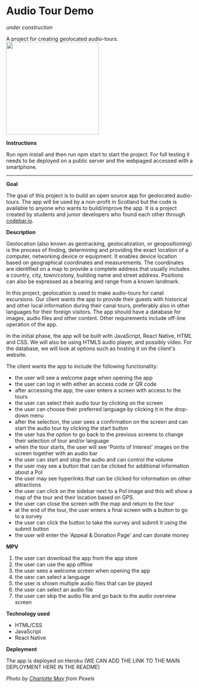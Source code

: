 # Audio Tour Demo

*under construction*

A project for creating geolocated audio-tours.                    <img src="/audio_tour.jpg" width="250"  />


**Instructions**

Run npm install and then run npm start to start the project. For full testing it needs to be deployed on a public server and the webpaged accessed with a smartphone.
___

**Goal**  

The goal of this project is to build an open source app for geolocated audio-tours. The app will be used by a non-profit in Scotland but the code is available to anyone who wants to build/improve the app. It is a project created by students and junior developers who found each other through [codebar.io](https://www.codebar.io/).

**Description**  

Geolocation (also known as geotracking, geolocalization, or geopositioning) is the process of finding, determining and providing the exact location of a computer, networking device or equipment. It enables device location based on geographical coordinates and measurements. The coordinates are identified on a map to provide a complete address that usually includes a country, city, town/colony, building name and street address. Positions can also be expressed as a bearing and range from a known landmark. 

In this project, geolocation is used to make audio-tours for canal excursions. Our client wants the app to provide their guests with historical and other local information during their canal tours, preferably also in other languages for their foreign visitors. The app should have a database for images, audio files and other content. Other requirements include off-line operation of the app.


In the initial phase, the app will be built with JavaScript, React Native, HTML and CSS. We will also be using HTML5 audio player, and possibly video. For the database, we will look at options such as hosting it on the client's website.


The client wants the app to include the following functionality:
* the user will see a welcome page when opening the app
* the user can log in with either an access code or QR code
* after accessing the app, the user enters a screen with access to the tours 
* the user can select their audio tour by clicking on the screen
* the user can choose their preferred language by clicking it in the drop-down menu
* after the selection, the user sees a confirmation on the screen and can start the audio tour by clicking the start button
* the user has the option to go back to the previous screens to change their selection of tour and/or language
* when the tour starts, the user will see 'Points of Interest' images on the screen together with an audio bar
* the user can start and stop the audio and can control the volume
* the user may see a button that can be clicked for additional information about a PoI
* the user may see hyperlinks that can be clicked for information on other attractions
* the user can click on the sidebar next to a PoI image and this will show a map of the tour and their location based on GPS.
* the user can close the screen with the map and return to the tour
* at the end of the tour, the user enters a final screen with a button to go to a survey
* the user can click the button to take the survey and submit it using the submit button
* the user will enter the 'Appeal & Donation Page' and can donate money

**MPV**  
1. the user can download the app from the app store
2. the user can use the app offline
3. the user sees a welcome screen when opening the app
4. the uesr can select a language
5. the user is shown multiple audio files that can be played
6. the user can select an audio file
7. the user can skip the audio file and go back to the audio overview screen

**Technology used**

* HTML/CSS
* JavaScript
* React Native

**Deployment**

The app is deployed on Heroku (WE CAN ADD THE LINK TO THE MAIN DEPLOYMENT HERE IN THE README)



*Photo by [Charlotte May](https://www.pexels.com/photo/young-black-female-student-preparing-for-exams-in-park-5965924/) from Pexels*


